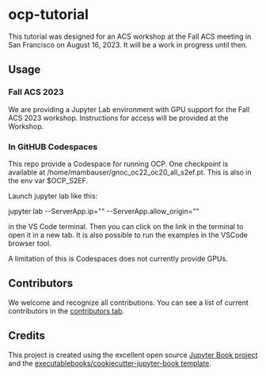 # ocp-tutorial

This tutorial was designed for an ACS workshop at the Fall ACS meeting in San Francisco on August 16, 2023. It will be a work in progress until then.

## Usage

### Fall ACS 2023

We are providing a Jupyter Lab environment with GPU support for the Fall ACS  2023 workshop. Instructions for access will be provided at the Workshop.

### In GitHUB Codespaces

This repo provide a Codespace for running OCP. One checkpoint is available at /home/mambauser/gnoc_oc22_oc20_all_s2ef.pt. This is also in the env var $OCP_S2EF.

Launch jupyter lab like this:

jupyter lab --ServerApp.ip="" --ServerApp.allow_origin=""

in the VS Code terminal. Then you can click on the link in the terminal to open it in a new tab. It is also possible to run the examples in the VSCode browser tool.

A limitation of this is Codespaces does not currently provide GPUs.

## Contributors

We welcome and recognize all contributions. You can see a list of current contributors in the [contributors tab](https://github.com/Open-Catalyst-Project/tutorial/graphs/contributors).

## Credits

This project is created using the excellent open source [Jupyter Book project](https://jupyterbook.org/) and the [executablebooks/cookiecutter-jupyter-book template](https://github.com/executablebooks/cookiecutter-jupyter-book).
